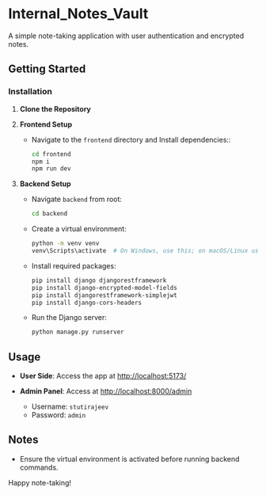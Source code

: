 # Internal_Notes_Vault

A simple note-taking application with user authentication and encrypted notes.

## Getting Started
### Installation

1. **Clone the Repository**
2. **Frontend Setup**
   - Navigate to the `frontend` directory and Install dependencies::
     ```bash
     cd frontend
     npm i
     npm run dev
     ```

3. **Backend Setup**
   - Navigate `backend` from root:
     ```bash
     cd backend
     ```
   - Create a virtual environment:
     ```bash
     python -m venv venv
     venv\Scripts\activate  # On Windows, use this; on macOS/Linux use: source venv/bin/activate
     ```
   - Install required packages:
     ```bash
     pip install django djangorestframework
     pip install django-encrypted-model-fields
     pip install djangorestframework-simplejwt
     pip install django-cors-headers
     ```
   - Run the Django server:
     ```bash
     python manage.py runserver
     ```

## Usage

- **User Side**: Access the app at [http://localhost:5173/](http://localhost:5173/)
  
- **Admin Panel**: Access at [http://localhost:8000/admin](http://localhost:8000/admin)
  - Username: `stutirajeev`
  - Password: `admin`

## Notes
- Ensure the virtual environment is activated before running backend commands.

Happy note-taking!
